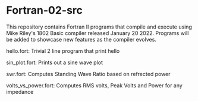 # Fortran-02-src
This repository contains Fortran II programs that compile and execute
using Mike Riley's 1802 Basic compiler released January 20 2022.
Programs will be added to showcase new features as the compiler evolves.


hello.fort:          Trivial 2 line program that print hello

sin_plot.fort:       Prints out a sine wave plot

swr.fort:            Computes Standing Wave Ratio based on refrected power

volts_vs_power.fort: Computes RMS volts, Peak Volts and Power for any impedance
